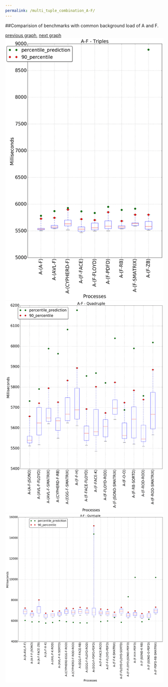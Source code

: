 ```yaml
---
permalink: /multi_tuple_combination_A-F/
---
```


##Comparision of benchmarks with common background load of A and F.

[previous graph](../multi_tuple_combination_A-FLOYD/), [next graph](../multi_tuple_combination_A-H/)
![graph figure](./images/triple/A/A-F_box.png)![graph figure](./images/quadruple/A/A-F_box.png)![graph figure](./images/quintuple/A/A-F_box.png)